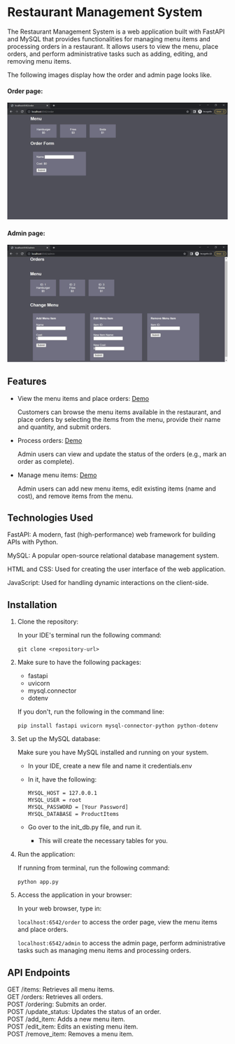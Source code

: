 # Restaurant Management System
The Restaurant Management System is a web application built with FastAPI 
and MySQL that provides functionalities for managing menu items and processing
orders in a restaurant. It allows users to view the menu, place orders, and 
perform administrative tasks such as adding, editing, and removing menu items.

The following images display how the order and admin page looks like.   
#### Order page:
![order](imgs/order_page.JPG)

#### Admin page:
![admin](imgs/admin_page.JPG)
## Features
- View the menu items and place orders: [Demo](https://youtu.be/TJcFTamXOVo)

   Customers can browse the menu items available in the restaurant, and place 
orders by selecting the items from the menu, provide their name and quantity, 
and submit orders.


- Process orders: [Demo](https://youtu.be/9FpUjJbRTRo)

   Admin users can view and update the status of the orders (e.g., mark an order as complete).     


- Manage menu items: [Demo](https://youtu.be/ETzMMLGTdHU)

   Admin users can add new menu items, edit existing items (name and cost), and remove items from the menu.     

## Technologies Used

FastAPI: A modern, fast (high-performance) web framework for building APIs 
with Python.

MySQL: A popular open-source relational database management system.

HTML and CSS: Used for creating the user interface of the web application.

JavaScript: Used for handling dynamic interactions on the client-side.

## Installation

1. Clone the repository:

   In your IDE's terminal run the following command:

    ``
    git clone <repository-url>
    ``


2. Make sure to have the following packages:
   - fastapi
   - uvicorn
   - mysql.connector
   - dotenv
   
   If you don't, run the following in the command line:

   ``
   pip install fastapi uvicorn mysql-connector-python python-dotenv
   ``


3. Set up the MySQL database:

   Make sure you have MySQL installed and running on your system.

   - In your IDE, create a new file and name it credentials.env
   - In it, have the following:

         MYSQL_HOST = 127.0.0.1
         MYSQL_USER = root
         MYSQL_PASSWORD = [Your Password]
         MYSQL_DATABASE = ProductItems

   - Go over to the init_db.py file, and run it.
     - This will create the necessary tables for you.

4. Run the application:

   If running from terminal, run the following command:

   ``
   python app.py
   ``
   

5. Access the application in your browser:

   In your web browser, type in: 

   `localhost:6542/order` to access the order page, view the menu items and place orders.

   `localhost:6542/admin` to access the admin page, perform administrative 
tasks such as managing menu items and processing orders. 

## API Endpoints
GET /items: Retrieves all menu items.  
GET /orders: Retrieves all orders.  
POST /ordering: Submits an order.   
POST /update_status: Updates the status of an order.  
POST /add_item: Adds a new menu item.  
POST /edit_item: Edits an existing menu item.   
POST /remove_item: Removes a menu item.   
